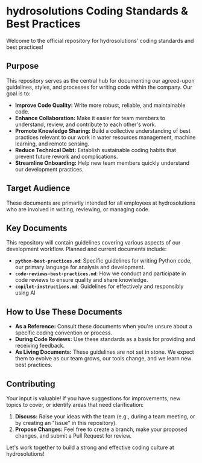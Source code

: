 # hydrosolutions Coding Standards & Best Practices

Welcome to the official repository for hydrosolutions' coding standards and best practices!

## Purpose

This repository serves as the central hub for documenting our agreed-upon guidelines, styles, and processes for writing code within the company. Our goal is to:

* **Improve Code Quality:** Write more robust, reliable, and maintainable code.
* **Enhance Collaboration:** Make it easier for team members to understand, review, and contribute to each other's work.
* **Promote Knowledge Sharing:** Build a collective understanding of best practices relevant to our work in water resources management, machine learning, and remote sensing.
* **Reduce Technical Debt:** Establish sustainable coding habits that prevent future rework and complications.
* **Streamline Onboarding:** Help new team members quickly understand our development practices.

## Target Audience

These documents are primarily intended for all employees at hydrosolutions who are involved in writing, reviewing, or managing code.

## Key Documents

This repository will contain guidelines covering various aspects of our development workflow. Planned and current documents include:

* **`python-best-practices.md`**: Specific guidelines for writing Python code, our primary language for analysis and development.
* **`code-reviews-best-practices.md`**: How we conduct and participate in code reviews to ensure quality and share knowledge.
* **`copilot-instructions.md`**: Guidelines for effectively and responsibly using AI

## How to Use These Documents

* **As a Reference:** Consult these documents when you're unsure about a specific coding convention or process.
* **During Code Reviews:** Use these standards as a basis for providing and receiving feedback.
* **As Living Documents:** These guidelines are not set in stone. We expect them to evolve as our team grows, our tools change, and we learn new best practices.

## Contributing

Your input is valuable! If you have suggestions for improvements, new topics to cover, or identify areas that need clarification:

1. **Discuss:** Raise your ideas with the team (e.g., during a team meeting, or by creating an "Issue" in this repository).
2. **Propose Changes:** Feel free to create a branch, make your proposed changes, and submit a Pull Request for review.

Let's work together to build a strong and effective coding culture at hydrosolutions!
